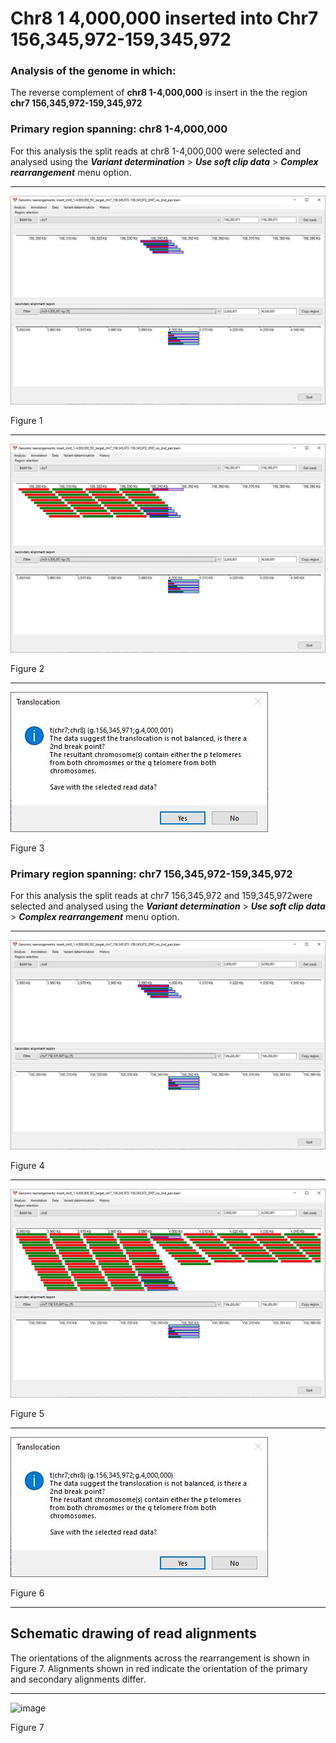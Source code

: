 # Chr8 1 4,000,000  inserted into Chr7 156,345,972-159,345,972

### Analysis of the genome in which: 

The reverse complement of **chr8 1-4,000,000** is insert in the the region **chr7 156,345,972-159,345,972**

### Primary region spanning: chr8 1-4,000,000 

For this analysis the split reads at chr8 1-4,000,000 were selected and analysed using the ___Variant determination___ > ___Use soft clip data___ > ___Complex rearrangement___ menu option.<hr />

![image](images/insert_chr8_1-4,000,000_RC_target_chr7_156,345,972-159,345,972_ONT_no_2nd_pair_1.jpg)

Figure 1

<hr />

![image](images/insert_chr8_1-4,000,000_RC_target_chr7_156,345,972-159,345,972_ONT_no_2nd_pair_1_all.jpg)

Figure 2

<hr />

![image](images/insert_chr8_1-4,000,000_RC_target_chr7_156,345,972-159,345,972_ONT_no_2nd_pair_1_results.jpg)

Figure 3

### Primary region spanning: chr7 156,345,972-159,345,972 

For this analysis the split reads at chr7 156,345,972 and 159,345,972were selected and analysed using the ___Variant determination___ > ___Use soft clip data___ > ___Complex rearrangement___ menu option.<hr />

![image](images/insert_chr8_1-4,000,000_RC_target_chr7_156,345,972-159,345,972_ONT_no_2nd_pair_2.jpg)

Figure 4

<hr />

![image](images/insert_chr8_1-4,000,000_RC_target_chr7_156,345,972-159,345,972_ONT_no_2nd_pair_2_all.jpg)

Figure 5

<hr />

![image](images/insert_chr8_1-4,000,000_RC_target_chr7_156,345,972-159,345,972_ONT_no_2nd_pair_2_results.jpg)

Figure 6

<hr />

## Schematic drawing of read alignments

The orientations of the alignments across the rearrangement is shown in Figure 7. Alignments shown in red indicate the orientation of the primary and secondary alignments differ.

<hr />

![image](images/jpg)

Figure 7